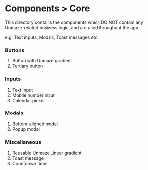 # Components > Core

This directory contains the components which DO NOT contain any Unmaze-related business logic, and are used throughout the app.

e.g. Text inputs, Modals, Toast messages etc.

### Buttons

1. Button with Unmaze gradient
2. Tertiary button

### Inputs

1. Text input
2. Mobile number input
3. Calendar picker

### Modals

1. Bottom-aligned modal
2. Popup modal

### Miscellaneous

1. Reusable Unmaze Linear gradient
2. Toast message
3. Countdown timer
